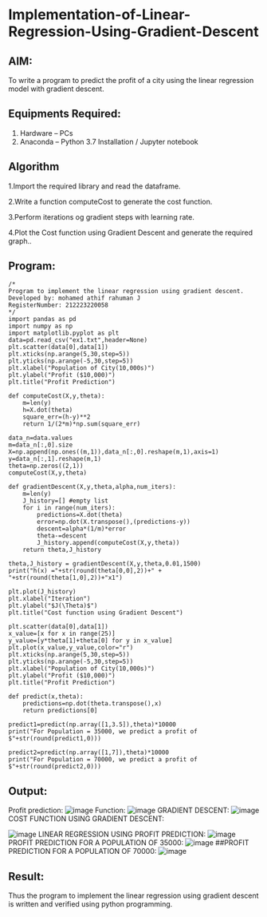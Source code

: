 # Implementation-of-Linear-Regression-Using-Gradient-Descent

## AIM:
To write a program to predict the profit of a city using the linear regression model with gradient descent.

## Equipments Required:
1. Hardware – PCs
2. Anaconda – Python 3.7 Installation / Jupyter notebook

## Algorithm
1.Import the required library and read the dataframe.

2.Write a function computeCost to generate the cost function.

3.Perform iterations og gradient steps with learning rate.

4.Plot the Cost function using Gradient Descent and generate the required graph.. 

## Program:
```
/*
Program to implement the linear regression using gradient descent.
Developed by: mohamed athif rahuman J
RegisterNumber: 212223220058 
*/
import pandas as pd
import numpy as np
import matplotlib.pyplot as plt
data=pd.read_csv("ex1.txt",header=None)
plt.scatter(data[0],data[1])
plt.xticks(np.arange(5,30,step=5))
plt.yticks(np.arange(-5,30,step=5))
plt.xlabel("Population of City(10,000s)")
plt.ylabel("Profit ($10,000)")
plt.title("Profit Prediction")

def computeCost(X,y,theta):
    m=len(y) 
    h=X.dot(theta) 
    square_err=(h-y)**2
    return 1/(2*m)*np.sum(square_err) 

data_n=data.values
m=data_n[:,0].size
X=np.append(np.ones((m,1)),data_n[:,0].reshape(m,1),axis=1)
y=data_n[:,1].reshape(m,1)
theta=np.zeros((2,1))
computeCost(X,y,theta) 

def gradientDescent(X,y,theta,alpha,num_iters):
    m=len(y)
    J_history=[] #empty list
    for i in range(num_iters):
        predictions=X.dot(theta)
        error=np.dot(X.transpose(),(predictions-y))
        descent=alpha*(1/m)*error
        theta-=descent
        J_history.append(computeCost(X,y,theta))
    return theta,J_history

theta,J_history = gradientDescent(X,y,theta,0.01,1500)
print("h(x) ="+str(round(theta[0,0],2))+" + "+str(round(theta[1,0],2))+"x1")

plt.plot(J_history)
plt.xlabel("Iteration")
plt.ylabel("$J(\Theta)$")
plt.title("Cost function using Gradient Descent")

plt.scatter(data[0],data[1])
x_value=[x for x in range(25)]
y_value=[y*theta[1]+theta[0] for y in x_value]
plt.plot(x_value,y_value,color="r")
plt.xticks(np.arange(5,30,step=5))
plt.yticks(np.arange(-5,30,step=5))
plt.xlabel("Population of City(10,000s)")
plt.ylabel("Profit ($10,000)")
plt.title("Profit Prediction")

def predict(x,theta):
    predictions=np.dot(theta.transpose(),x)
    return predictions[0]

predict1=predict(np.array([1,3.5]),theta)*10000
print("For Population = 35000, we predict a profit of $"+str(round(predict1,0)))

predict2=predict(np.array([1,7]),theta)*10000
print("For Population = 70000, we predict a profit of $"+str(round(predict2,0)))

```

## Output:


Profit prediction:
![image](https://github.com/mdathif12/Implementation-of-Linear-Regression-Using-Gradient-Descent/assets/149365313/88fc05a2-13f6-4194-951d-98fd8d7cef6e)
Function:
![image](https://github.com/mdathif12/Implementation-of-Linear-Regression-Using-Gradient-Descent/assets/149365313/6d02d627-ad14-40b4-8391-a1424e402892)
GRADIENT DESCENT:
![image](https://github.com/mdathif12/Implementation-of-Linear-Regression-Using-Gradient-Descent/assets/149365313/54cf98d7-258b-407e-816b-2eda5e04937e)
COST FUNCTION USING GRADIENT DESCENT:

![image](https://github.com/mdathif12/Implementation-of-Linear-Regression-Using-Gradient-Descent/assets/149365313/f4cd4a11-731a-48af-995c-e34f80becf46)
LINEAR REGRESSION USING PROFIT PREDICTION:
![image](https://github.com/mdathif12/Implementation-of-Linear-Regression-Using-Gradient-Descent/assets/149365313/12c10e39-2a91-406f-acc7-e111f5d4bc6d)
PROFIT PREDICTION FOR A POPULATION OF 35000:
![image](https://github.com/mdathif12/Implementation-of-Linear-Regression-Using-Gradient-Descent/assets/149365313/6816a8cf-d58a-4cab-933f-f943ce232418)
##PROFIT PREDICTION FOR A POPULATION OF 70000:
![image](https://github.com/mdathif12/Implementation-of-Linear-Regression-Using-Gradient-Descent/assets/149365313/625f4476-af83-4c29-9ffd-6eb6702b1184)



## Result:
Thus the program to implement the linear regression using gradient descent is written and verified using python programming.
